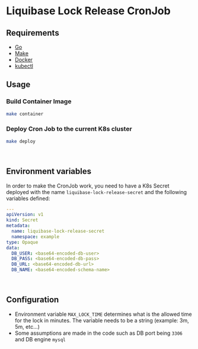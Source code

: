 # Liquibase Lock Release CronJob

## Requirements
- [Go](https://golang.org/dl/)
- [Make](https://www.gnu.org/software/make/)
- [Docker](https://www.docker.com/get-started)
- [kubectl](https://kubernetes.io/docs/tasks/tools/#kubectl)
## Usage
### Build Container Image
```bash
make container
```
### Deploy Cron Job to the current K8s cluster
```bash
make deploy
```
&nbsp;
## Environment variables
In order to make the CronJob work, you need to have a K8s Secret deployed with the name `liquibase-lock-release-secret` and the following variables defined:
```yaml
---
apiVersion: v1
kind: Secret
metadata:
  name: liquibase-lock-release-secret
  namespace: example
type: Opaque
data:
  DB_USER: <base64-encoded-db-user>
  DB_PASS: <base64-encoded-db-pass>
  DB_URL: <base64-encoded-db-url>
  DB_NAME: <base64-encoded-schema-name>
```
&nbsp;
## Configuration
- Environment variable `MAX_LOCK_TIME` determines what is the allowed time for the lock in minutes. The variable needs to be a string (example: 3m, 5m, etc...)
- Some assumptions are made in the code such as DB port being `3306` and DB engine `mysql`